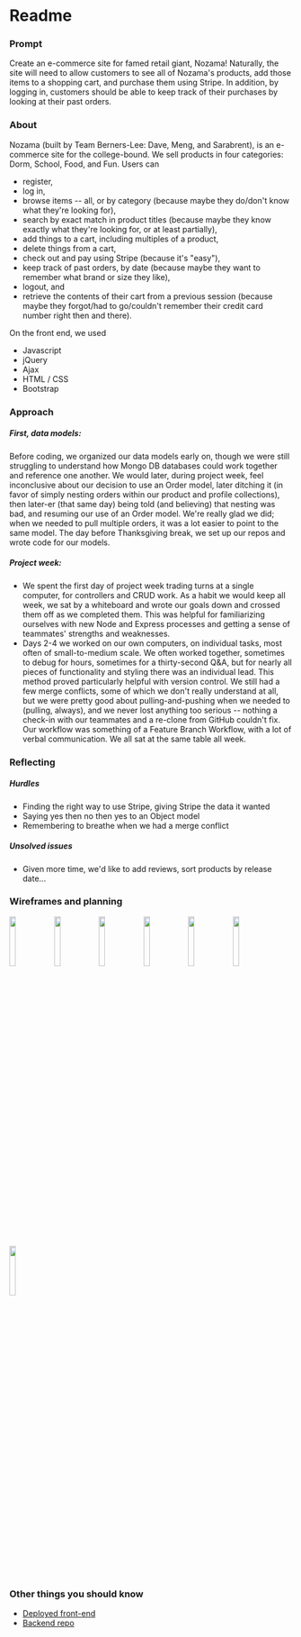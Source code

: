 # Readme

### Prompt

Create an e-commerce site for famed retail giant, Nozama! Naturally, the site will need to allow customers to see all of Nozama's products, add those items to a shopping cart, and purchase them using Stripe. In addition, by logging in, customers should be able to keep track of their purchases by looking at their past orders.

### About

Nozama (built by Team Berners-Lee: Dave, Meng, and Sarabrent), is an e-commerce site for the college-bound. We sell products in four categories: Dorm, School, Food, and Fun. Users can
- register,
- log in,
- browse items -- all, or by category (because maybe they do/don't know what they're looking for),
- search by exact match in product titles (because maybe they know exactly what they're looking for, or at least partially),
- add things to a cart, including multiples of a product,
- delete things from a cart,
- check out and pay using Stripe (because it's "easy"),
- keep track of past orders, by date (because maybe they want to remember what brand or size they like),
- logout, and
- retrieve the contents of their cart from a previous session (because maybe they forgot/had to go/couldn't remember their credit card number right then and there).

On the front end, we used

- Javascript
- jQuery
- Ajax
- HTML / CSS
- Bootstrap

### Approach

##### First, data models: 

Before coding, we organized our data models early on, though we were still struggling to understand how Mongo DB databases could work together and reference one another. We would later, during project week, feel inconclusive about our decision to use an Order model, later ditching it (in favor of simply nesting orders within our product and profile collections), then later-er (that same day) being told (and believing) that nesting was bad, and resuming our use of an Order model. We're really glad we did; when we needed to pull multiple orders, it was a lot easier to point to the same model. The day before Thanksgiving break, we set up our repos and wrote code for our models. 

##### Project week:
- We spent the first day of project week trading turns at a single computer, for controllers and CRUD work. As a habit we would keep all week, we sat by a whiteboard and wrote our goals down and crossed them off as we completed them. This was helpful for familiarizing ourselves with new Node and Express processes and getting a sense of teammates' strengths and weaknesses. 
- Days 2-4 we worked on our own computers, on individual tasks, most often of small-to-medium scale. We often worked together, sometimes to debug for hours, sometimes for a thirty-second Q&A, but for nearly all pieces of functionality and styling there was an individual lead. This method proved particularly helpful with version control. We still had a few merge conflicts, some of which we don't really understand at all, but we were pretty good about pulling-and-pushing when we needed to (pulling, always), and we never lost anything too serious -- nothing a check-in with our teammates and a re-clone from GitHub couldn't fix. Our workflow was something of a Feature Branch Workflow, with a lot of verbal communication. We all sat at the same table all week. 

### Reflecting
##### Hurdles
- Finding the right way to use Stripe, giving Stripe the data it wanted 
- Saying yes then no then yes to an Object model
- Remembering to breathe when we had a merge conflict

##### Unsolved issues

- Given more time, we'd like to add reviews, sort products by release date...

### Wireframes and planning

<img src="https://cloud.githubusercontent.com/assets/14168220/11591868/09ec8990-9a69-11e5-833f-36d1bf9ad7cf.jpg" width="15%"></img> <img src="https://cloud.githubusercontent.com/assets/14168220/11591869/0bf709ae-9a69-11e5-8f05-27e1fb079765.jpg" width="15%"></img> <img src="https://cloud.githubusercontent.com/assets/14168220/11591870/0d22a46e-9a69-11e5-9005-deb30e803d91.jpg" width="15%"></img> <img src="https://cloud.githubusercontent.com/assets/14168220/11591871/0e40df64-9a69-11e5-916b-7a0b8183f245.jpg" width="15%"></img> <img src="https://cloud.githubusercontent.com/assets/14168220/11591873/0fcd8efe-9a69-11e5-98fe-755723b97736.jpg" width="15%"></img> <img src="https://cloud.githubusercontent.com/assets/14168220/11591876/11ab4c98-9a69-11e5-8cad-267682cb1a44.jpg" width="15%"></img> <img src="https://cloud.githubusercontent.com/assets/14168220/11591885/1cfa0a4e-9a69-11e5-8e5b-60b059795a05.jpg" width="15%"></img> 

### Other things you should know
* [Deployed front-end] 
* [Backend repo] 

[Backend repo]: <https://github.com/Berners-Lee/project3_back-end>
[Deployed front-end]: <http://berners-lee.github.io/project3_front-end/>
